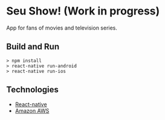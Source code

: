 # Seu Show! (Work in progress)
App for fans of movies and television series.

## Build and Run

```
> npm install
> react-native run-android
> react-native run-ios
```

## Technologies
* [React-native](https://github.com/facebook/react-native)
* [Amazon AWS](https://aws.amazon.com/)
